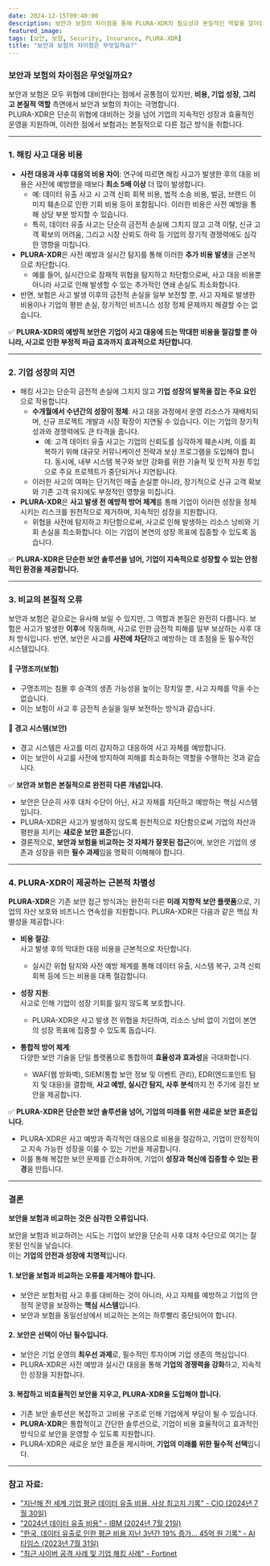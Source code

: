```yaml
---
date: 2024-12-15T09:40:00
description: 보안과 보험의 차이점을 통해 PLURA-XDR의 필요성과 본질적인 역할을 알아봅니다.
featured_image: 
tags: [보안, 보험, Security, Insurance, PLURA-XDR]
title: "보안과 보험의 차이점은 무엇일까요?"
---
```


### 보안과 보험의 차이점은 무엇일까요?

보안과 보험은 모두 위협에 대비한다는 점에서 공통점이 있지만, **비용, 기업 성장, 그리고 본질적 역할** 측면에서 보안과 보험의 차이는 극명합니다.  
PLURA-XDR은 단순히 위협에 대비하는 것을 넘어 기업의 지속적인 성장과 효율적인 운영을 지원하며, 이러한 점에서 보험과는 본질적으로 다른 접근 방식을 취합니다.

---

### 1. **해킹 사고 대응 비용**
   - **사전 대응과 사후 대응의 비용 차이**: 연구에 따르면 해킹 사고가 발생한 후의 대응 비용은 사전에 예방했을 때보다 **최소 5배 이상** 더 많이 발생합니다.
     - 예: 데이터 유출 사고 시 고객 신뢰 회복 비용, 법적 소송 비용, 벌금, 브랜드 이미지 훼손으로 인한 기회 비용 등이 포함됩니다. 이러한 비용은 사전 예방을 통해 상당 부분 방지할 수 있습니다.
     - 특히, 데이터 유출 사고는 단순히 금전적 손실에 그치지 않고 고객 이탈, 신규 고객 확보의 어려움, 그리고 시장 신뢰도 하락 등 기업의 장기적 경쟁력에도 심각한 영향을 미칩니다.
   - **PLURA-XDR**은 사전 예방과 실시간 탐지를 통해 이러한 **추가 비용 발생**을 근본적으로 차단합니다.  
     - 예를 들어, 실시간으로 잠재적 위협을 탐지하고 차단함으로써, 사고 대응 비용뿐 아니라 사고로 인해 발생할 수 있는 추가적인 연쇄 손실도 최소화합니다.
   - 반면, 보험은 사고 발생 이후의 금전적 손실을 일부 보전할 뿐, 사고 자체로 발생한 비용이나 기업의 평판 손실, 장기적인 비즈니스 성장 정체 문제까지 해결할 수는 없습니다.

✅ **PLURA-XDR의 예방적 보안은 기업이 사고 대응에 드는 막대한 비용을 절감할 뿐 아니라, 사고로 인한 부정적 파급 효과까지 효과적으로 차단합니다.**

---

### 2. **기업 성장의 지연**
   - 해킹 사고는 단순히 금전적 손실에 그치지 않고 **기업 성장의 발목을 잡는 주요 요인**으로 작용합니다.
     - **수개월에서 수년간의 성장이 정체**: 사고 대응 과정에서 운영 리소스가 재배치되며, 신규 프로젝트 개발과 시장 확장이 지연될 수 있습니다. 이는 기업의 장기적 성과와 경쟁력에도 큰 타격을 줍니다.
       - 예: 고객 데이터 유출 사고는 기업의 신뢰도를 심각하게 훼손시켜, 이를 회복하기 위해 대규모 커뮤니케이션 전략과 보상 프로그램을 도입해야 합니다. 동시에, 내부 시스템 복구와 보안 강화를 위한 기술적 및 인적 자원 투입으로 주요 프로젝트가 중단되거나 지연됩니다.
     - 이러한 사고의 여파는 단기적인 매출 손실뿐 아니라, 장기적으로 신규 고객 확보와 기존 고객 유지에도 부정적인 영향을 미칩니다.
   - **PLURA-XDR**은 **사고 발생 전 예방적 방어 체계**를 통해 기업이 이러한 성장을 정체시키는 리스크를 원천적으로 제거하며, 지속적인 성장을 지원합니다.
     - 위협을 사전에 탐지하고 차단함으로써, 사고로 인해 발생하는 리소스 낭비와 기회 손실을 최소화합니다. 이는 기업이 본연의 성장 목표에 집중할 수 있도록 돕습니다.

✅ **PLURA-XDR은 단순한 보안 솔루션을 넘어, 기업이 지속적으로 성장할 수 있는 안정적인 환경을 제공합니다.**

---

### 3. **비교의 본질적 오류**

보안과 보험은 겉으로는 유사해 보일 수 있지만, 그 역할과 본질은 완전히 다릅니다. 보험은 사고가 발생한 **이후**에 작동하며, 사고로 인한 금전적 피해를 일부 보상하는 사후 대처 방식입니다. 반면, 보안은 사고를 **사전에 차단**하고 예방하는 데 초점을 둔 필수적인 시스템입니다.

#### 🦺 구명조끼(보험)
- 구명조끼는 침몰 후 승객의 생존 가능성을 높이는 장치일 뿐, 사고 자체를 막을 수는 없습니다.
- 이는 보험이 사고 후 금전적 손실을 일부 보전하는 방식과 같습니다.

#### 🚨 경고 시스템(보안)
- 경고 시스템은 사고를 미리 감지하고 대응하여 사고 자체를 예방합니다.
- 이는 보안이 사고를 사전에 방지하여 피해를 최소화하는 역할을 수행하는 것과 같습니다.

✅ **보안과 보험은 본질적으로 완전히 다른 개념입니다.**  
- 보안은 단순히 사후 대처 수단이 아닌, 사고 자체를 차단하고 예방하는 핵심 시스템입니다.  
- PLURA-XDR은 사고가 발생하지 않도록 원천적으로 차단함으로써 기업의 자산과 평판을 지키는 **새로운 보안 표준**입니다.  
- 결론적으로, **보안과 보험을 비교하는 것 자체가 잘못된 접근**이며, 보안은 기업의 생존과 성장을 위한 **필수 과제**임을 명확히 이해해야 합니다.  

---

### 4. **PLURA-XDR이 제공하는 근본적 차별성**

**PLURA-XDR**은 기존 보안 접근 방식과는 완전히 다른 **미래 지향적 보안 플랫폼**으로, 기업의 자산 보호와 비즈니스 연속성을 지원합니다. PLURA-XDR은 다음과 같은 핵심 차별성을 제공합니다:

- **비용 절감**:  
  사고 발생 후의 막대한 대응 비용을 근본적으로 차단합니다.  
  - 실시간 위협 탐지와 사전 예방 체계를 통해 데이터 유출, 시스템 복구, 고객 신뢰 회복 등에 드는 비용을 대폭 절감합니다.  

- **성장 지원**:  
  사고로 인해 기업이 성장 기회를 잃지 않도록 보호합니다.  
  - PLURA-XDR은 사고 발생 전 위협을 차단하여, 리소스 낭비 없이 기업이 본연의 성장 목표에 집중할 수 있도록 돕습니다.  

- **통합적 방어 체계**:  
  다양한 보안 기술을 단일 플랫폼으로 통합하여 **효율성과 효과성**을 극대화합니다.  
  - WAF(웹 방화벽), SIEM(통합 보안 정보 및 이벤트 관리), EDR(엔드포인트 탐지 및 대응)을 결합해, **사고 예방, 실시간 탐지, 사후 분석**까지 전 주기에 걸친 보안을 제공합니다.  

✅ **PLURA-XDR은 단순한 보안 솔루션을 넘어, 기업의 미래를 위한 새로운 보안 표준입니다.**  
- PLURA-XDR은 사고 예방과 즉각적인 대응으로 비용을 절감하고, 기업이 안정적이고 지속 가능한 성장을 이룰 수 있는 기반을 제공합니다.  
- 이를 통해 복잡한 보안 문제를 간소화하며, 기업이 **성장과 혁신에 집중할 수 있는 환경**을 만듭니다.  

---

### 결론
**보안을 보험과 비교하는 것은 심각한 오류입니다.**  

보안을 보험과 비교하려는 시도는 기업이 보안을 단순히 사후 대처 수단으로 여기는 잘못된 인식을 낳습니다.  
이는 **기업의 안전과 성장에 치명적**입니다.

#### 1. **보안을 보험과 비교하는 오류를 제거해야 합니다.**
   - 보안은 보험처럼 사고 후를 대비하는 것이 아니라, 사고 자체를 예방하고 기업의 안정적 운영을 보장하는 **핵심 시스템**입니다.
   - 보안과 보험을 동일선상에서 비교하는 논의는 하루빨리 중단되어야 합니다.

#### 2. **보안은 선택이 아닌 필수입니다.**
   - 보안은 기업 운영의 **최우선 과제**로, 필수적인 투자이며 기업 생존의 핵심입니다.
   - PLURA-XDR은 사전 예방과 실시간 대응을 통해 **기업의 경쟁력을 강화**하고, 지속적인 성장을 지원합니다.

#### 3. **복잡하고 비효율적인 보안을 지우고, PLURA-XDR을 도입해야 합니다.**
   - 기존 보안 솔루션은 복잡하고 고비용 구조로 인해 기업에게 부담이 될 수 있습니다.
   - **PLURA-XDR**은 통합적이고 간단한 솔루션으로, 기업이 비용 효율적이고 효과적인 방식으로 보안을 운영할 수 있도록 지원합니다.  
   - PLURA-XDR은 새로운 보안 표준을 제시하며, **기업의 미래를 위한 필수적 선택**입니다.

---

### 참고 자료:
- ["지난해 전 세계 기업 평균 데이터 유출 비용, 사상 최고치 기록" - CIO (2024년 7월 30일)](https://www.cio.com/article/3537417/%EC%A7%80%EB%82%9C%ED%95%B4-%EC%A0%84-%EC%84%B8%EA%B3%84-%EA%B8%B0%EC%97%85-%ED%8F%89%EA%B7%A0-%EB%8D%B0%EC%9D%B4%ED%84%B0-%EC%9C%A0%EC%B6%9C-%EB%B9%84%EC%9A%A9-%EC%82%AC%EC%83%81-%EC%B5%9C.html)
- ["2024년 데이터 유출 비용" - IBM (2024년 7월 21일)](https://www.ibm.com/kr-ko/reports/data-breach)
- ["한국, 데이터 유출로 인한 평균 비용 지난 3년간 19% 증가... 45억 원 기록" - AI타임스 (2023년 7월 31일)](https://www.aitimes.kr/news/articleView.html?idxno=29379)
- ["최근 사이버 공격 사례 및 기업 해킹 사례" - Fortinet](https://www.fortinet.com/kr/resources/cyberglossary/recent-cyber-attacks) 
